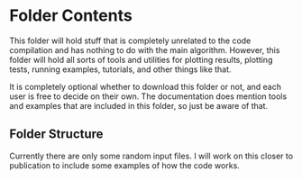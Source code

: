 # Folder Contents

This folder will hold stuff that is completely unrelated to the code compilation and has nothing to do with the main algorithm. However, this folder will hold all sorts of tools and utilities for plotting results, plotting tests, running examples, tutorials, and other things like that.

It is completely optional whether to download this folder or not, and each user is free to decide on their own. The documentation does mention tools and examples that are included in this folder, so just be aware of that.

## Folder Structure

Currently there are only some random input files. I will work on this closer to publication to include some examples of how the code works.
